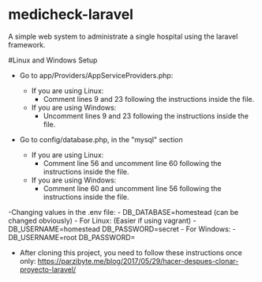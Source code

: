 # medicheck-laravel
A simple web system to administrate a single hospital using the laravel framework.

#Linux and Windows Setup

- Go to app/Providers/AppServiceProviders.php:
    - If you are using Linux:
        - Comment lines 9 and 23 following the instructions inside the file.
    - If you are using Windows:
        - Uncomment lines 9 and 23 following the instructions inside the file.

- Go to config/database.php, in the "mysql" section
    - If you are using Linux:
        - Comment line 56 and uncomment line 60 following the instructions inside the file.
    - If you are using Windows:
        - Comment line 60 and uncomment line 56 following the instructions inside the file.

-Changing values in the .env file:
    - DB_DATABASE=homestead (can be changed obviously)
    - For Linux: (Easier if using vagrant)
        - DB_USERNAME=homestead  DB_PASSWORD=secret
    - For Windows:
        - DB_USERNAME=root  DB_PASSWORD=

- After cloning this project, you need to follow these instructions once only:
  https://parzibyte.me/blog/2017/05/29/hacer-despues-clonar-proyecto-laravel/
